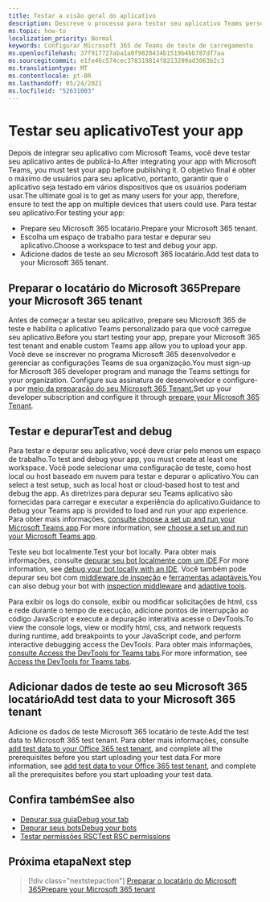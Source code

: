 ```yaml
---
title: Testar a visão geral do aplicativo
description: Descreve o processo para testar seu aplicativo Teams personalizado no Microsoft 365
ms.topic: how-to
localization_priority: Normal
keywords: Configurar Microsoft 365 de Teams de teste de carregamento
ms.openlocfilehash: 37f917727aba1a0f9828434b1519b4bb787df7aa
ms.sourcegitcommit: e1fe46c574cec378319814f8213209ad3063b2c3
ms.translationtype: MT
ms.contentlocale: pt-BR
ms.lasthandoff: 05/24/2021
ms.locfileid: "52631003"
---
```

# <a name="test-your-app"></a><span data-ttu-id="00049-104">Testar seu aplicativo</span><span class="sxs-lookup"><span data-stu-id="00049-104">Test your app</span></span>

<span data-ttu-id="00049-105">Depois de integrar seu aplicativo com Microsoft Teams, você deve testar seu aplicativo antes de publicá-lo.</span><span class="sxs-lookup"><span data-stu-id="00049-105">After integrating your app with Microsoft Teams, you must test your app before publishing it.</span></span> <span data-ttu-id="00049-106">O objetivo final é obter o máximo de usuários para seu aplicativo, portanto, garantir que o aplicativo seja testado em vários dispositivos que os usuários poderiam usar.</span><span class="sxs-lookup"><span data-stu-id="00049-106">The ultimate goal is to get as many users for your app, therefore, ensure to test the app on multiple devices that users could use.</span></span> <span data-ttu-id="00049-107">Para testar seu aplicativo:</span><span class="sxs-lookup"><span data-stu-id="00049-107">For testing your app:</span></span>

* <span data-ttu-id="00049-108">Prepare seu Microsoft 365 locatário.</span><span class="sxs-lookup"><span data-stu-id="00049-108">Prepare your Microsoft 365 tenant.</span></span>
* <span data-ttu-id="00049-109">Escolha um espaço de trabalho para testar e depurar seu aplicativo.</span><span class="sxs-lookup"><span data-stu-id="00049-109">Choose a workspace to test and debug your app.</span></span>
* <span data-ttu-id="00049-110">Adicione dados de teste ao seu Microsoft 365 locatário.</span><span class="sxs-lookup"><span data-stu-id="00049-110">Add test data to your Microsoft 365 tenant.</span></span>

## <a name="prepare-your-microsoft-365-tenant"></a><span data-ttu-id="00049-111">Preparar o locatário do Microsoft 365</span><span class="sxs-lookup"><span data-stu-id="00049-111">Prepare your Microsoft 365 tenant</span></span>

<span data-ttu-id="00049-112">Antes de começar a testar seu aplicativo, prepare seu Microsoft 365 de teste e habilita o aplicativo Teams personalizado para que você carregue seu aplicativo.</span><span class="sxs-lookup"><span data-stu-id="00049-112">Before you start testing your app, prepare your Microsoft 365 test tenant and enable custom Teams app allow you to upload your app.</span></span> <span data-ttu-id="00049-113">Você deve se inscrever no programa Microsoft 365 desenvolvedor e gerenciar as configurações Teams de sua organização.</span><span class="sxs-lookup"><span data-stu-id="00049-113">You must sign-up for Microsoft 365 developer program and manage the Teams settings for your organization.</span></span> <span data-ttu-id="00049-114">Configure sua assinatura de desenvolvedor e configure-a por [meio da preparação do seu Microsoft 365 Tenant.](~/concepts/build-and-test/prepare-your-o365-tenant.md)</span><span class="sxs-lookup"><span data-stu-id="00049-114">Set up your developer subscription and configure it through [prepare your Microsoft 365 Tenant](~/concepts/build-and-test/prepare-your-o365-tenant.md).</span></span>

## <a name="test-and-debug"></a><span data-ttu-id="00049-115">Testar e depurar</span><span class="sxs-lookup"><span data-stu-id="00049-115">Test and debug</span></span>

<span data-ttu-id="00049-116">Para testar e depurar seu aplicativo, você deve criar pelo menos um espaço de trabalho.</span><span class="sxs-lookup"><span data-stu-id="00049-116">To test and debug your app, you must create at least one workspace.</span></span> <span data-ttu-id="00049-117">Você pode selecionar uma configuração de teste, como host local ou host baseado em nuvem para testar e depurar o aplicativo.</span><span class="sxs-lookup"><span data-stu-id="00049-117">You can select a test setup, such as local host or cloud-based host to test and debug the app.</span></span> <span data-ttu-id="00049-118">As diretrizes para depurar seu Teams aplicativo são fornecidas para carregar e executar a experiência do aplicativo.</span><span class="sxs-lookup"><span data-stu-id="00049-118">Guidance to debug your Teams app is provided to load and run your app experience.</span></span> <span data-ttu-id="00049-119">Para obter mais informações, [consulte choose a set up and run your Microsoft Teams app](~/concepts/build-and-test/debug.md).</span><span class="sxs-lookup"><span data-stu-id="00049-119">For more information, see [choose a set up and run your Microsoft Teams app](~/concepts/build-and-test/debug.md).</span></span>

<span data-ttu-id="00049-120">Teste seu bot localmente.</span><span class="sxs-lookup"><span data-stu-id="00049-120">Test your bot locally.</span></span> <span data-ttu-id="00049-121">Para obter mais informações, consulte [depurar seu bot localmente com um IDE](~/bots/how-to/debug/locally-with-an-ide.md).</span><span class="sxs-lookup"><span data-stu-id="00049-121">For more information, see [debug your bot locally with an IDE](~/bots/how-to/debug/locally-with-an-ide.md).</span></span> <span data-ttu-id="00049-122">Você também pode depurar seu bot com [middleware de inspeção](/azure/bot-service/bot-service-debug-inspection-middleware?view=azure-bot-service-4.0&tabs=csharp&preserve-view=true) e [ferramentas adaptáveis.](/azure/bot-service/bot-service-debug-adaptive-tools?view=azure-bot-service-4.0&preserve-view=true)</span><span class="sxs-lookup"><span data-stu-id="00049-122">You can also debug your bot with [inspection middleware](/azure/bot-service/bot-service-debug-inspection-middleware?view=azure-bot-service-4.0&tabs=csharp&preserve-view=true) and [adaptive tools](/azure/bot-service/bot-service-debug-adaptive-tools?view=azure-bot-service-4.0&preserve-view=true).</span></span> 

<span data-ttu-id="00049-123">Para exibir os logs do console, exibir ou modificar solicitações de html, css e rede durante o tempo de execução, adicione pontos de interrupção ao código JavaScript e execute a depuração interativa acesse o DevTools.</span><span class="sxs-lookup"><span data-stu-id="00049-123">To view the console logs, view or modify html, css, and network requests during runtime, add breakpoints to your JavaScript code, and perform interactive debugging access the DevTools.</span></span> <span data-ttu-id="00049-124">Para obter mais informações, [consulte Access the DevTools for Teams tabs](~/tabs/how-to/developer-tools.md).</span><span class="sxs-lookup"><span data-stu-id="00049-124">For more information, see [Access the DevTools for Teams tabs](~/tabs/how-to/developer-tools.md).</span></span> 

## <a name="add-test-data-to-your-microsoft-365-tenant"></a><span data-ttu-id="00049-125">Adicionar dados de teste ao seu Microsoft 365 locatário</span><span class="sxs-lookup"><span data-stu-id="00049-125">Add test data to your Microsoft 365 tenant</span></span>

<span data-ttu-id="00049-126">Adicione os dados de teste Microsoft 365 locatário de teste.</span><span class="sxs-lookup"><span data-stu-id="00049-126">Add the test data to Microsoft 365 test tenant.</span></span> <span data-ttu-id="00049-127">Para obter mais informações, consulte [add test data to your Office 365 test tenant](~/concepts/build-and-test/test-data.md), and complete all the prerequisites before you start uploading your test data.</span><span class="sxs-lookup"><span data-stu-id="00049-127">For more information, see [add test data to your Office 365 test tenant](~/concepts/build-and-test/test-data.md), and complete all the prerequisites before you start uploading your test data.</span></span>

## <a name="see-also"></a><span data-ttu-id="00049-128">Confira também</span><span class="sxs-lookup"><span data-stu-id="00049-128">See also</span></span>

* [<span data-ttu-id="00049-129">Depurar sua guia</span><span class="sxs-lookup"><span data-stu-id="00049-129">Debug your tab</span></span>](~/tabs/how-to/developer-tools.md)
* [<span data-ttu-id="00049-130">Depurar seus bots</span><span class="sxs-lookup"><span data-stu-id="00049-130">Debug your bots</span></span>](~/bots/how-to/debug/locally-with-an-ide.md)
* [<span data-ttu-id="00049-131">Testar permissões RSC</span><span class="sxs-lookup"><span data-stu-id="00049-131">Test RSC permissions</span></span>](~/graph-api/rsc/test-resource-specific-consent.md)

## <a name="next-step"></a><span data-ttu-id="00049-132">Próxima etapa</span><span class="sxs-lookup"><span data-stu-id="00049-132">Next step</span></span>

> [!div class="nextstepaction"]
> [<span data-ttu-id="00049-133">Preparar o locatário do Microsoft 365</span><span class="sxs-lookup"><span data-stu-id="00049-133">Prepare your Microsoft 365 tenant</span></span>](~/concepts/build-and-test/prepare-your-o365-tenant.md)
